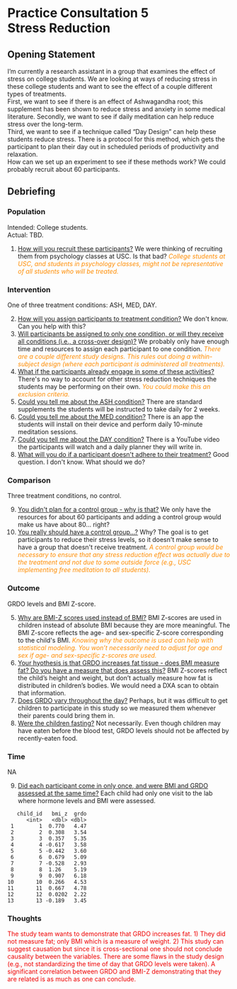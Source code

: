 # Practice Consultation 5 <br />Stress Reduction

## Opening Statement

I’m currently a research assistant in a group that examines the effect of stress on college students. We are looking at ways of reducing stress in these college students and want to see the effect of a couple different types of treatments.  
First, we want to see if there is an effect of Ashwagandha root; this supplement has been shown to reduce stress and anxiety in some medical literature. 
Secondly, we want to see if daily meditation can help reduce stress over the long-term.  
Third, we want to see if a technique called “Day Design” can help these students reduce stress. There is a protocol for this method, which gets the participant to plan their day out in scheduled periods of productivity and relaxation.  
How can we set up an experiment to see if these methods work? We could probably recruit about 60 participants.

## Debriefing

### Population

Intended: College students.  
Actual: TBD.  

1. <u>How will you recruit these participants?</u> We were thinking of recruiting them from psychology classes at USC. Is that bad? <font color = #ff8c00>*College students at USC, and students in psychology classes, might not be representative of all students who will be treated.*</font>

### Intervention

One of three treatment conditions: ASH, MED, DAY. 

2. <u>How will you assign participants to treatment condition?</u> We don't know. Can you help with this?
3. <u>Will participants be assigned to only one condition, or will they receive all conditions (i.e., a cross-over design)?</u> We probably only have enough time and resources to assign each participant to one condition. <font color = #ff8c00>*There are a couple different study designs. This rules out doing a within-subject design (where each participant is administered all treatments).*</font>
4. <u>What if the participants already engage in some of these activities?</u> There's no way to account for other stress reduction techniques the students may be performing on their own. <font color = #ff8c00>*You could make this an exclusion criteria.*</font>
5. <u>Could you tell me about the ASH condition?</u> There are standard supplements the students will be instructed to take daily for 2 weeks.
6. <u>Could you tell me about the MED condition?</u> There is an app the students will install on their device and perform daily 10-minute meditation sessions.
7. <u>Could you tell me about the DAY condition?</u> There is a YouTube video the participants will watch and a daily planner they will write in.
8. <u>What will you do if a participant doesn't adhere to their treatment?</u> Good question. I don't know. What should we do?

### Comparison

Three treatment conditions, no control.  

9. <u>You didn't plan for a control group - why is that?</u> We only have the resources for about 60 participants and adding a control group would make us have about 80... right?
10. <u>You really should have a control group...?</u> Why? The goal is to get participants to reduce their stress levels, so it doesn't make sense to have a group that doesn't receive treatment. <font color = #ff8c00>*A control group would be necessary to ensure that any stress reduction effect was actually due to the treatment and not due to some outside force (e.g., USC implementing free meditation to all students).*</font>

### Outcome

GRDO levels and BMI Z-score.

5. <u>Why are BMI-Z scores used instead of BMI?</u> BMI Z-scores are used in children instead of absolute BMI because they are more meaningful. The BMI Z-score reflects the age- and sex-specific Z-score corresponding to the child's BMI. <font color = #ff8c00>*Knowing why the outcome is used can help with statistical modeling. You won’t necessarily need to adjust for age and sex if age- and sex-specific z-scores are used.*</font>
6. <u>Your hyothesis is that GRDO increases fat tissue - does BMI measure fat? Do you have a measure that does assess this?</u> BMI Z-scores reflect the child’s height and weight, but don’t actually measure how fat is distributed in children’s bodies. We would need a DXA scan to obtain that information.
7. <u>Does GRDO vary throughout the day?</u> Perhaps, but it was difficult to get children to participate in this study so we measured them whenever their parents could bring them in.
8. <u>Were the children fasting?</u> Not necessarily. Even though children may have eaten before the blood test, GRDO levels should not be affected by recently-eaten food.

### Time

NA

9. <u>Did each participant come in only once, and were BMI and GRDO assessed at the same time?</u> Each child had only one visit to the lab where hormone levels and BMI were assessed.

```
   child_id   bmi_z  grdo
      <int>   <dbl> <dbl>
 1        1  0.770   4.47
 2        2  0.308   3.54
 3        3  0.357   5.35
 4        4 -0.617   3.58
 5        5 -0.442   3.60
 6        6  0.679   5.09
 7        7 -0.528   2.93
 8        8  1.26    5.19
 9        9  0.907   6.18
10       10  0.266   4.53
11       11  0.667   4.78
12       12  0.0202  2.22
13       13 -0.189   3.45
```


### Thoughts

<font color = #ef0000>The study team wants to demonstrate that GRDO increases fat. 1) They did not measure fat; only BMI which is a measure of weight. 2) This study can suggest causation but since it is cross-sectional one should not conclude causality between the variables. There are some flaws in the study design (e.g., not standardizing the time of day that GRDO levels were taken). A significant correlation between GRDO and BMI-Z demonstrating that they are related is as much as one can conclude.</font>